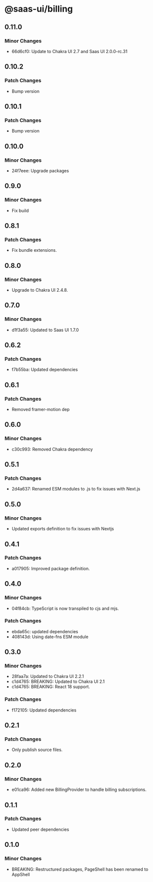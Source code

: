 # @saas-ui/billing

## 0.11.0

### Minor Changes

- 66d6cf0: Update to Chakra UI 2.7 and Saas UI 2.0.0-rc.31

## 0.10.2

### Patch Changes

- Bump version

## 0.10.1

### Patch Changes

- Bump version

## 0.10.0

### Minor Changes

- 24f7eee: Upgrade packages

## 0.9.0

### Minor Changes

- Fix build

## 0.8.1

### Patch Changes

- Fix bundle extensions.

## 0.8.0

### Minor Changes

- Upgrade to Chakra UI 2.4.8.

## 0.7.0

### Minor Changes

- d1f3a55: Updated to Saas UI 1.7.0

## 0.6.2

### Patch Changes

- f7b55ba: Updated dependencies

## 0.6.1

### Patch Changes

- Removed framer-motion dep

## 0.6.0

### Minor Changes

- c30c993: Removed Chakra dependency

## 0.5.1

### Patch Changes

- 2d4a637: Renamed ESM modules to .js to fix issues with Next.js

## 0.5.0

### Minor Changes

- Updated exports definition to fix issues with Nextjs

## 0.4.1

### Patch Changes

- a017905: Improved package definition.

## 0.4.0

### Minor Changes

- 04f84cb: TypeScript is now transpiled to cjs and mjs.

### Patch Changes

- ebda65c: updated dependencies
- 408143d: Using date-fns ESM module

## 0.3.0

### Minor Changes

- 28faa7a: Updated to Chakra UI 2.2.1
- c1d4765: BREAKING: Updated to Chakra UI 2.1
- c1d4765: BREAKING: React 18 support.

### Patch Changes

- f172105: Updated dependencies

## 0.2.1

### Patch Changes

- Only publish source files.

## 0.2.0

### Minor Changes

- e01ca96: Added new BillingProvider to handle billing subscriptions.

## 0.1.1

### Patch Changes

- Updated peer dependencies

## 0.1.0

### Minor Changes

- BREAKING: Restructured packages, PageShell has been renamed to AppShell
